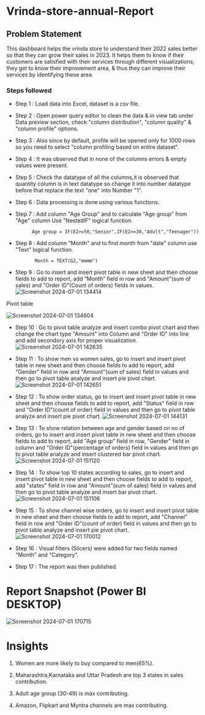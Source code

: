 # Vrinda-store-annual-Report


## Problem Statement

This dashboard helps the vrinda store to understand their 2022 sales better so that they can grow their sales in 2023. It helps them to know if their customers are satisfied with their services through different visualizations, they get to know their improvement area, & thus they can improve their services by identifying these area.

### Steps followed 

- Step 1 : Load data into Excel, dataset is a csv file.
- Step 2 : Open power query editor to clean the data & in view tab under Data preview section, check "column distribution", "column quality" & "column profile" options.
- Step 3 : Also since by default, profile will be opened only for 1000 rows so you need to select "column profiling based on entire dataset".
- Step 4 : It was observed that in none of the columns errors & empty values were present.
- Step 5 : Check the datatype of all the columns,it is observed that quantity column is in text datatype so change it into number datatype before that replace the text "one" into Number "1". 
- Step 6 : Data processing is done using various functions. 
- Step 7 : Add column "Age Group" and to calculate "Age group" from "Age" column Use "NestedIF" logical function.

            Age group = IF(E2>=50,"Senior",IF(E2>=30,"Adult","Teenager"))

- Step 8 : Add column "Month" and to find month from "date" column use "Text" logical function.

             Month = TEXT(G2,"mmmm")
 
- Step 9 : Go to insert and insert pivot table in new sheet and then choose fields to add to report, add "Month" field in row and "Amount"(sum of sales) and "Order ID"(Count of orders) fields in values. 
![Screenshot 2024-07-01 134414](https://github.com/Smitamane25/Ecommerce-Sales-Dashboard/assets/171058471/fdcfb4bf-5ba9-4785-b5bf-3029e63efb92)

Pivot table

![Screenshot 2024-07-01 134604](https://github.com/Smitamane25/Ecommerce-Sales-Dashboard/assets/171058471/20a495a9-395b-4612-aa89-522bfb7fc779)
- Step 10 : Go to pivot table analyze and insert combo pivot chart and then change the chart type "Amount" into Column and "Order ID" into line and add secondory axis for proper visualization. 
![Screenshot 2024-07-01 142635](https://github.com/Smitamane25/Ecommerce-Sales-Dashboard/assets/171058471/fc34be22-9328-4957-bb27-508911d5d752)
- Step 11 : To show men vs women sales, go to insert and insert pivot table in new sheet and then choose fields to add to report, add "Gender" field in row and "Amount"(sum of sales) field in values and then go to pivot table analyze and insert pie pivot chart.
![Screenshot 2024-07-01 142651](https://github.com/Smitamane25/Ecommerce-Sales-Dashboard/assets/171058471/7cd6c3ff-b348-46cd-a8bc-643f921b8ac2)
- Step 12 : To show order status, go to insert and insert pivot table in new sheet and then choose fields to add to report, add "Status" field in row and "Order ID"(count of order) field in values and then go to pivot table analyze and insert pie pivot chart.
![Screenshot 2024-07-01 144131](https://github.com/Smitamane25/Ecommerce-Sales-Dashboard/assets/171058471/4002c689-13bb-4364-baef-ab3a19ae6128)

- Step 13 : To show relation between age and gender based on no of orders, go to insert and insert pivot table in new sheet and then choose fields to add to report, add "Age group" field in row, "Gender" field in column and "Order ID"(percentage of orders) field in values and then go to pivot table analyze and insert clustered bar pivot chart.
![Screenshot 2024-07-01 151120](https://github.com/Smitamane25/Ecommerce-Sales-Dashboard/assets/171058471/e0cbcd0d-5a8b-4511-8bcd-2591ec0fd2de)

- Step 14 : To show top 10 states according to sales, go to insert and insert pivot table in new sheet and then choose fields to add to report, add "states" field in row and "Amount"(sum of sales) field in values and then go to pivot table analyze and insert bar pivot chart.
![Screenshot 2024-07-01 151106](https://github.com/Smitamane25/Ecommerce-Sales-Dashboard/assets/171058471/1f76eb5a-bc69-4229-ba62-975094f697e5)

- Step 15 : To show channel wise orders, go to insert and insert pivot table in new sheet and then choose fields to add to report, add "Channel" field in row and "Order ID"(count of order) field in values and then go to pivot table analyze and insert pie pivot chart.
![Screenshot 2024-07-01 170012](https://github.com/Smitamane25/Ecommerce-Sales-Dashboard/assets/171058471/59c2526e-8dc5-47c6-b403-bf80b2bc9879)
- Step 16 : Visual filters (Slicers) were added for two fields named "Month" and "Category". 

 
 - Step 17 : The report was then published.

 
 # Report Snapshot (Power BI DESKTOP)

 
![Screenshot 2024-07-01 170715](https://github.com/Smitamane25/Ecommerce-Sales-Dashboard/assets/171058471/5bfbe2d7-62c2-4e91-8640-0ac3ae76665b)

# Insights

1. Women are more likely to buy compared to men(65%).

2. Maharashtra,Karnataka and Uttar Pradesh are top 3 states in sales contribution.

3. Adult age group (30-49) is max contributing.

4. Amazon, Flipkart and Myntra channels are max contributing.
